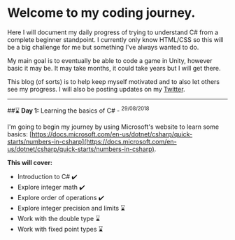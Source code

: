 # Welcome to my coding journey.

Here I will document my daily progress of trying to understand C# from a complete beginner standpoint. I currently only know HTML/CSS so this will be a big challenge for me but something I've always wanted to do.

My main goal is to eventually be able to code a game in Unity, however basic it may be. It may take months, it could take years but I will get there.

This blog (of sorts) is to help keep myself motivated and to also let others see my progress. I will also be posting updates on my [Twitter](www.twitter.com/_fwady).

---------------------------------------------------------

##⌛ **Day 1:** Learning the basics of C# - <sup>29/08/2018</sup>

I'm going to begin my journey by using Microsoft's website to learn some basics: [https://docs.microsoft.com/en-us/dotnet/csharp/quick-starts/numbers-in-csharp](https://docs.microsoft.com/en-us/dotnet/csharp/quick-starts/numbers-in-csharp).

**This will cover:**

- Introduction to C# ✔️
- Explore integer math ✔️
- Explore order of operations ✔️
- Explore integer precision and limits ⌛
- Work with the double type ⌛
- Work with fixed point types ⌛

